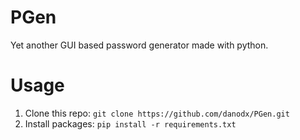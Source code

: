 # PGen
Yet another GUI based password generator made with python.

# Usage
1) Clone this repo: `git clone https://github.com/danodx/PGen.git`
2) Install packages: `pip install -r requirements.txt`
